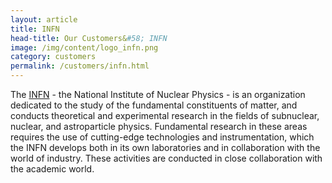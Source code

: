 ```yaml
---
layout: article
title: INFN
head-title: Our Customers&#58; INFN
image: /img/content/logo_infn.png
category: customers
permalink: /customers/infn.html
---
```


The [INFN](http://www.infn.it/indexen.php) - the National Institute of Nuclear Physics - is an organization dedicated to the study of the fundamental constituents of matter, and conducts theoretical and experimental research in the fields of subnuclear, nuclear, and astroparticle physics. Fundamental research in these areas requires the use of cutting-edge technologies and instrumentation, which the INFN develops both in its own laboratories and in collaboration with the world of industry. These activities are conducted in close collaboration with the academic world.